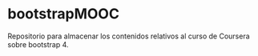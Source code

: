 # bootstrapMOOC

Repositorio para almacenar los contenidos relativos al curso de Coursera sobre bootstrap 4.
